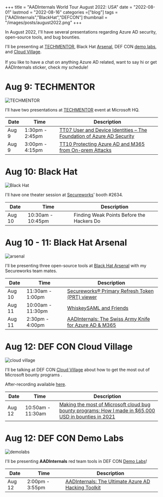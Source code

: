+++
title = "AADInternals World Tour August 2022: USA"
date = "2022-08-01"
lastmod = "2022-08-16"
categories =["blog"]
tags = ["AADInternals","BlackHat","DEFCON"]
thumbnail = "/images/posts/august2022.png"
+++

In August 2022, I'll have several presentations regarding Azure AD security, open-source tools, and bug bounties.

I'll be presenting at <a href="https://techmentorevents.com/events/redmond-2022/home.aspx" target="_blank">TECHMENTOR</a>, Black Hat <a href="https://www.blackhat.com/us-22/arsenal-overview.html" target="_blank">Arsenal</a>, DEF CON <a href="https://forum.defcon.org/node/239774" target="_blank">demo labs</a>, and <a href="https://cloud-village.org/" target="_blank">Cloud Village</a>. 
<br><br>
If you like to have a chat on anything Azure AD related, want to say hi or get AADInternals sticker, check my schedule!

<!--more-->
# Aug 9: TECHMENTOR
![TECHMENTOR](/images/posts/august2022_techmentor.png)

I'll have two presentations at <a href="https://techmentorevents.com/events/redmond-2022/home.aspx" target="_blank">TECHMENTOR</a> event at Microsoft HQ.

Date  | Time 			| Description
---	  | --- 			| ---
Aug 9 | 1:30pm - 2:45pm | <a href="https://techmentorevents.com/Events/Redmond-2022/Sessions/Tuesday/TT07-User-and-Device-Identities.aspx" target="_blank">TT07 User and Device Identities – The Foundation of Azure AD Security</a>
Aug 9 | 3:00pm - 4:15pm | <a href="https://techmentorevents.com/Events/Redmond-2022/Sessions/Tuesday/TT10-Protecting-Azure-AD-and-M365-from-Onprem-Attacks.aspx" target="_blank">TT10 Protecting Azure AD and M365 from On-prem Attacks</a>

# Aug 10: Black Hat
![Black Hat](/images/posts/august2022_secureworks.jpg)

I'll have one theater session at <a href="https://www.secureworks.com/centers/blackhat" target="_blank">Secureworks</a>' booth #2634.

Date  | Time 			   | Description
---	  | --- 			   | ---
Aug 10 | 10:30am - 10:45pm | Finding Weak Points Before the Hackers Do

# Aug 10 - 11: Black Hat Arsenal
![arsenal](/images/posts/august2022_blackhat_arsenal.png)

I'll be presenting three open-source tools at <a href="https://www.blackhat.com/us-22/arsenal-overview.html" target="_blank">Black Hat Arsenal</a> with my Secureworks team mates. 

Date   | Time 		 	   | Description
---	   | --- 		 	   | ---
Aug 10 | 11:30am -  1:00pm | <a href="https://www.blackhat.com/us-22/arsenal/schedule/index.html#secureworks-primary-refresh-token-prt-viewer-26996" target="_blank">Secureworks® Primary Refresh Token (PRT) viewer</a>
Aug 11 | 10:00am - 11:30pm | <a href="https://www.blackhat.com/us-22/arsenal/schedule/#whiskeysaml-and-friends-26670" target="_blank">WhiskeySAML and Friends</a>
Aug 11 |  2:30pm -  4:00pm | <a href="https://www.blackhat.com/us-22/arsenal/schedule/#aadinternals-the-swiss-army-knife-for-azure-ad--m-26995" target="_blank">AADInternals: The Swiss Army Knife for Azure AD & M365</a>

# Aug 12: DEF CON Cloud Village
![cloud village](/images/posts/august2022_cloud_village.png)

I'll be talking at DEF CON <a href="https://cloud-village.org/" target="_blank">Cloud Village</a> about how to get the most out of Microsoft bounty programs .

After-recording available <a href="/talks">here</a>.

Date   | Time 		 	   | Description
---	   | --- 		 	   | ---
Aug 12 | 10:50am - 11:30am | <a href="https://cloud-village.org/#talks" target="_blank">Making the most of Microsoft cloud bug bounty programs: How I made in $65,000 USD in bounties in 2021</a>

# Aug 12: DEF CON Demo Labs
![demolabs](/images/posts/august2022_defcon_demolabs.png)

I'll be presenting **AADInternals** red team tools in DEF CON <a href="https://forum.defcon.org/node/239774" target="_blank">Demo Labs</a>!

Date   | Time 		 	   | Description
---	   | --- 		 	   | ---
Aug 12 | 2:00pm - 3:55pm | <a href="https://forum.defcon.org/node/241984" target="_blank">AADInternals: The Ultimate Azure AD Hacking Toolkit</a>

